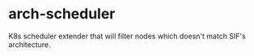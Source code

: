 # arch-scheduler
K8s scheduler extender that will filter nodes which doesn't match SIF's architecture.
